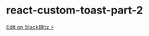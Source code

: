 # react-custom-toast-part-2

[Edit on StackBlitz ⚡️](https://stackblitz.com/edit/react-custom-toast-yxb3jo)